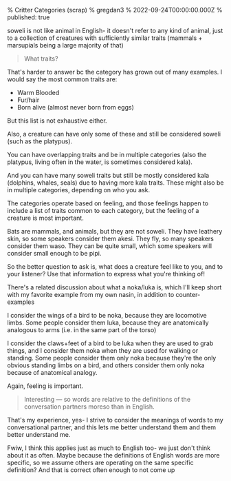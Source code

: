 % Critter Categories (scrap)
% gregdan3
% 2022-09-24T00:00:00.000Z
% published: true

soweli is not like animal in English- it doesn't refer to any kind of animal, just to a collection of creatures with sufficiently similar traits (mammals + marsupials being a large majority of that)

> What traits?

That's harder to answer bc the category has grown out of many examples. I would say the most common traits are:

- Warm Blooded
- Fur/hair
- Born alive (almost never born from eggs)

But this list is not exhaustive either.

Also, a creature can have only some of these and still be considered soweli (such as the platypus).

You can have overlapping traits and be in multiple categories (also the platypus, living often in the water, is sometimes considered kala).

And you can have many soweli traits but still be mostly considered kala (dolphins, whales, seals) due to having more kala traits. These might also be in multiple categories, depending on who you ask.

The categories operate based on feeling, and those feelings happen to include a list of traits common to each category, but the feeling of a creature is most important.

Bats are mammals, and animals, but they are not soweli. They have leathery skin, so some speakers consider them akesi. They fly, so many speakers consider them waso. They can be quite small, which some speakers will consider small enough to be pipi.

So the better question to ask is, what does a creature feel like to you, and to your listener? Use that information to express what you're thinking of!

There's a related discussion about what a noka/luka is, which I'll keep short with my favorite example from my own nasin, in addition to counter-examples

I consider the wings of a bird to be noka, because they are locomotive limbs. Some people consider them luka, because they are anatomically analogous to arms (i.e. in the same part of the torso)

I consider the claws+feet of a bird to be luka when they are used to grab things, and I consider them noka when they are used for walking or standing. Some people consider them only noka because they're the only obvious standing limbs on a bird, and others consider them only noka because of anatomical analogy.

Again, feeling is important.

> Interesting — so words are relative to the definitions of the conversation partners moreso than in English.

That's my experience, yes- I strive to consider the meanings of words to my conversational partner, and this lets me better understand them and them better understand me.

Fwiw, I think this applies just as much to English too- we just don't think about it as often. Maybe because the definitions of English words are more specific, so we assume others are operating on the same specific definition? And that is correct often enough to not come up
